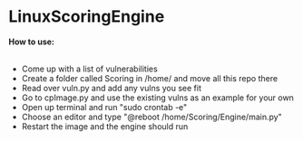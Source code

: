 # LinuxScoringEngine
<b>How to use:</b>
<br/> <br/>
- Come up with a list of vulnerabilities <br/>
- Create a folder called Scoring in /home/ and move all this repo there <br/>
- Read over vuln.py and add any vulns you see fit <br/>
- Go to cpImage.py and use the existing vulns as an example for your own <br/>
- Open up terminal and run "sudo crontab -e" <br/>
- Choose an editor and type "@reboot /home/Scoring/Engine/main.py" <br/>
- Restart the image and the engine should run
